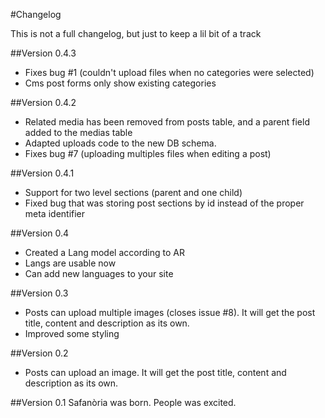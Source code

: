 #Changelog

This is not a full changelog, but just to keep a lil bit of a track

##Version 0.4.3
- Fixes bug #1 (couldn't upload files when no categories were selected)
- Cms post forms only show existing categories

##Version 0.4.2
- Related media has been removed from posts table, and a parent field added to the medias table
- Adapted uploads code to the new DB schema.
- Fixes bug #7 (uploading multiples files when editing a post)

##Version 0.4.1
- Support for two level sections (parent and one child)
- Fixed bug that was storing post sections by id instead of the proper meta identifier

##Version 0.4
- Created a Lang model according to AR
- Langs are usable now
- Can add new languages to your site

##Version 0.3
- Posts can upload multiple images (closes issue #8). It will get the post title, content and description as its own.
- Improved some styling

##Version 0.2
- Posts can upload an image. It will get the post title, content and description as its own. 

##Version 0.1
Safanòria was born. People was excited.